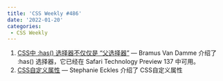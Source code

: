 ```yaml
---
title: 'CSS Weekly #486'
date: '2022-01-20'
categories:
 - CSS Weekly
---
```


1. [CSS中 :has() 选择器不仅仅是 “父选择器”](./has_selector.md) — Bramus Van Damme 介绍了 :has() 选择器，它已经在 Safari Technology Preview 137 中可用。
2. [CSS自定义属性](./cutsom_properties.md) — Stephanie Eckles 介绍了 CSS自定义属性